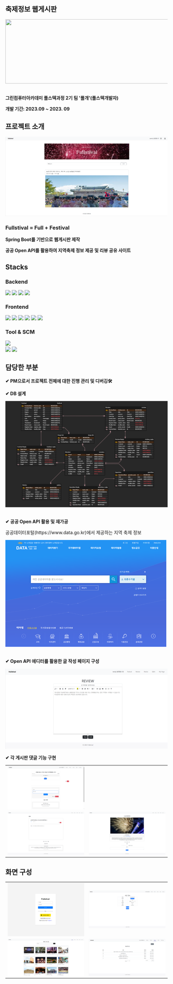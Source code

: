 ## 축제정보 웹게시판
<div align="left">
  <img src="https://gifburg.com/images/gifs/fireworks/webp/0016.webp" width="800" height="200">
</div>
<br/>
<div align="left">
  <b>
  <p>그린컴퓨터아카데미 풀스텍과정 2기 팀 '풀개'(풀스텍개발자)</p>
  <p>개발 기간: 2023.09 ~ 2023. 09</p>
  </b>
</div>

## 프로젝트 소개
<div align="left">
  <img src="src\main\resources\images\main.png">
  </br>
  <h3>Fullstival = Full + Festival</h3>
  <b><p>Spring Boot를 기반으로 웹게시판 제작</p>
  <p>공공 Open API를 활용하여 지역축제 정보 제공 및 리뷰 공유 사이트</p></b>
</div>

## Stacks 
<div align="left">
  <h3>Backend</h3>
  <!--스프링부트 로고-->
  <img src="https://img.shields.io/badge/springboot-6DB33F?style=flat-square&logo=springboot&logoColor=white" height=20/>
  <!--자바 로고-->
  <img src="https://img.shields.io/badge/Java-007396?style=flat-square&logo=java&logoColor=white" height=20>
  <!--제이슨 로고-->
  <img src="https://img.shields.io/badge/json-000000?style=flat-square&logo=json&logoColor=white" height=20/>
  <!--마리아 DB 로고-->
  <img src="https://img.shields.io/badge/mariadb-003545?style=flat-square&logo=mariadb&logoColor=white" height=20/></br>
</div>
<div align="left">
  <h3>Frontend</h3>
  <!--스프링부트 로고-->
  <img src="https://img.shields.io/badge/springboot-6DB33F?style=flat-square&logo=springboot&logoColor=white" height=20/>
  <!--HTML5 로고-->
  <img src="https://img.shields.io/badge/HTML5-E34F26?style=flat-square&logo=HTML5&logoColor=white" height=20/>
  <!--css3 로고-->
  <img src="https://img.shields.io/badge/css3-1572B6?style=flat-square&logo=css3&logoColor=white" height=20/>
  <!--자바스크립트 로고-->
  <img src="https://img.shields.io/badge/javascript-F7DF1E?style=flat-square&logo=javascript&logoColor=white" height=20/>
  <!--부트스트랩 로고-->
  <img src="https://img.shields.io/badge/bootstrap-7952B3?style=flat-square&logo=bootstrap&logoColor=white" height=20/>
  <!--타임리프 로고-->
  <img src="https://img.shields.io/badge/thymeleaf-005F0F?style=flat-square&logo=thymeleaf&logoColor=white" height=20/>
</div>
<div align="left">
  <h3>Tool & SCM</h3>
  <!--VS코드 로고-->
  <img src="https://img.shields.io/badge/visualstudiocode-007ACC?style=flat-square&logo=visualstudiocode&logoColor=white" height=20/></br>
  <!--Git 로고-->
  <img src="https://img.shields.io/badge/git-F05032?style=flat-square&logo=git&logoColor=white" height=20/>
  <!--GitHub 로고-->
  <img src="https://img.shields.io/badge/github-181717?style=flat-square&logo=github&logoColor=white" height=20/>
  </br>
</div>

## 담당한 부분
<div align="left">
  <b>
  <p>✔ PM으로서 프로젝트 전체에 대한 진행 관리 및 디버깅🛠</p>
  <p>✔ DB 설계</p>
  <!--ERD 이미지 넣을 것-->
  <img src="src\main\resources\images\erd.png">
</div>
  </br>
<div align="left">
  <p>✔ 공공 Open API 활용 및 재가공</p>
  </b>
  <p>공공데이터포털(https://www.data.go.kr)에서 제공하는 지역 축제 정보</p>
  <img src="src\main\resources\images\openAPI.png" width="500">
</div>
  </br>
<div align="left">
  <b>
  <p>✔ Open API 에디터를 활용한 글 작성 페이지 구성</p>
  </b>
  <img src="src\main\resources\images\write.png">
  </br>
  <b>
  <p>✔ 각 게시판 댓글 기능 구현</p>
  </b>
  <table>
    <tr>
      <td>
        <img src="src\main\resources\images\review.png">
      </td>
    </tr>
    <tr>
      <td>
        <img src="src\main\resources\images\question.png">
      </td>
      <td>
        <img src="src\main\resources\images\infoDetail.png">
      </td>
    </tr>
  </table>
</div>

## 화면 구성

<div align="left">
   <table>
    <tr>
      <td>
        <img src="src\main\resources\images\login.png">
      </td>
      <td>
        <img src="src\main\resources\images\myPage.png">
      </td>
    </tr>
    <tr>
      <td>
        <img src="src\main\resources\images\infoList.png">
      </td>
      <td>
        <img src="src\main\resources\images\noticeList.png">
      </td>
    </tr>
  </table>
</div>